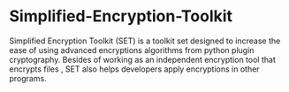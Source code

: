 # Simplified-Encryption-Toolkit
Simplified Encryption Toolkit (SET) is a toolkit set designed to increase the ease of using advanced encryptions algorithms from python plugin cryptography. Besides of working as an independent encryption tool that encrypts files , SET also helps developers apply encryptions in other programs.
